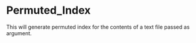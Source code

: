 # Permuted_Index
This will generate permuted index for the contents of a text file passed as argument.
